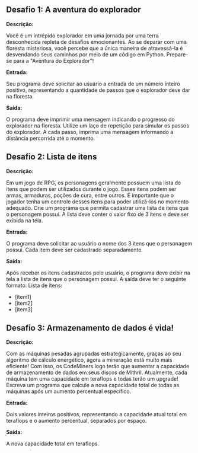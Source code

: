 <h2>Desafio 1: A aventura do explorador</h2>
<b>Descrição:</b> 

Você é um intrépido explorador em uma jornada por uma terra desconhecida repleta de desafios emocionantes. Ao se deparar com uma floresta misteriosa, você percebe que a única maneira de atravessá-la é desvendando seus caminhos por meio de um código em Python. Prepare-se para a "Aventura do Explorador"! 

<b>Entrada:</b>

Seu programa deve solicitar ao usuário a entrada de um número inteiro positivo, representando a quantidade de passos que o explorador deve dar na floresta.  

<b>Saída:</b> 

O programa deve imprimir uma mensagem indicando o progresso do explorador na floresta. Utilize um laço de repetição para simular os passos do explorador. A cada passo, imprima uma mensagem informando a distância percorrida até o momento.

<h2>Desafio 2: Lista de itens</h2> 

<b>Descrição:</b>

Em um jogo de RPG, os personagens geralmente possuem uma lista de itens que podem ser utilizados durante o jogo. Esses itens podem ser armas, armaduras, poções de cura, entre outros. É importante que o jogador tenha um controle desses itens para poder utilizá-los no momento adequado. Crie um programa que permita cadastrar uma lista de itens que o personagem possui. A lista deve conter o valor fixo de 3 itens e deve ser exibida na tela.

<b>Entrada:</b>

O programa deve solicitar ao usuário o nome dos 3 itens que o personagem possui. Cada item deve ser cadastrado separadamente.

<b>Saída:</b> 

Após receber os itens cadastrados pelo usuário, o programa deve exibir na tela a lista de itens que o personagem possui. A saída deve ter o seguinte formato:
Lista de itens:

- [item1] 
- [item2] 
- [item3] 

<h2>Desafio 3: Armazenamento de dados é vida!</h2>

<b>Descrição:</b> 

Com as máquinas pesadas agrupadas estrategicamente, graças ao seu algoritmo de cálculo energético, agora a mineração está muito mais eficiente! Com isso, os CodeMiners logo terão que aumentar a capacidade de armazenamento de dados em seus discos de Mithril. Atualmente, cada máquina tem uma capacidade em teraflops e todas terão um upgrade! Escreva um programa que calcule a nova capacidade total de todas as máquinas após um aumento percentual específico.

<b>Entrada:</b>

Dois valores inteiros positivos, representando a capacidade atual total em teraflops e o aumento percentual, separados por espaço.

<b>Saída:</b> 

A nova capacidade total em teraflops.
